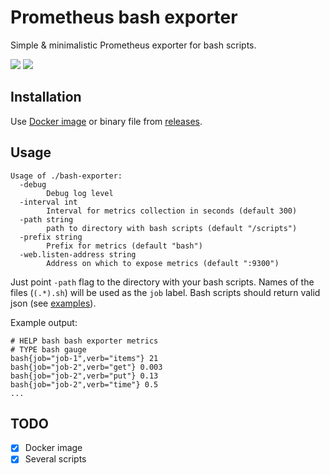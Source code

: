 # Prometheus bash exporter

Simple & minimalistic Prometheus exporter for bash scripts.

[![](https://images.microbadger.com/badges/image/greegorey/bash-exporter.svg)](https://microbadger.com/images/greegorey/bash-exporter "Get your own image badge on microbadger.com")
[![](https://images.microbadger.com/badges/version/greegorey/bash-exporter.svg)](https://microbadger.com/images/greegorey/bash-exporter "Get your own version badge on microbadger.com")

## Installation
Use [Docker image](https://hub.docker.com/r/greegorey/bash-exporter/) or binary file from [releases](https://github.com/gree-gorey/bash-exporter/releases).

## Usage

```console
Usage of ./bash-exporter:
  -debug
    	Debug log level
  -interval int
    	Interval for metrics collection in seconds (default 300)
  -path string
    	path to directory with bash scripts (default "/scripts")
  -prefix string
    	Prefix for metrics (default "bash")
  -web.listen-address string
    	Address on which to expose metrics (default ":9300")
```  

Just point `-path` flag to the directory with your bash scripts. Names of the files (`(.*).sh`) will be used as the `job` label. Bash scripts should return valid json (see [examples](https://github.com/gree-gorey/bash-exporter/tree/master/examples)).

Example output:
```console
# HELP bash bash exporter metrics
# TYPE bash gauge
bash{job="job-1",verb="items"} 21
bash{job="job-2",verb="get"} 0.003
bash{job="job-2",verb="put"} 0.13
bash{job="job-2",verb="time"} 0.5
...
```

## TODO
- [x] Docker image
- [x] Several scripts

